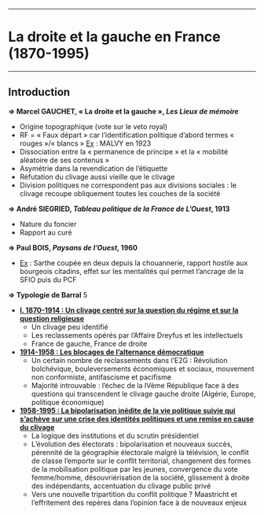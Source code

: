 ***
# La droite et la gauche en France (1870-1995)
***
## Introduction 

**⇒ Marcel GAUCHET, « La droite et la gauche », *Les Lieux de mémoire***
- Origine topographique (vote sur le veto royal)
- RF = « Faux départ » car l’identification politique d’abord termes « rouges »/« blancs » <u>Ex</u> : MALVY en 1923
- Dissociation entre la « permanence de principe » et la « mobilité aléatoire de ses contenus »
- Asymétrie dans la revendication de l’étiquette 
- Réfutation du clivage aussi vieille que le clivage 
- Division politiques ne correspondent pas aux divisions sociales : le clivage recoupe obliquement toutes les couches de la société 

**⇒ André SIEGRIED, *Tableau politique de la France de L’Ouest*, 1913**
- Nature du foncier 
- Rapport au curé 

**⇒ Paul BOIS, *Paysans de l’Ouest*, 1960**
- <u>Ex</u> : Sarthe coupée en deux depuis la chouannerie, rapport hostile aux bourgeois citadins, effet sur les mentalités qui permet l’ancrage de la SFIO puis du PCF 

**⇒ Typologie de Barral** 5

- <u><b>I. 1870-1914 : Un clivage centré sur la question du régime et sur la question religieuse</u></b> 
	- Un clivage peu identifié 
	- Les reclassements opérés par l’Affaire Dreyfus et les intellectuels 
	- France de gauche, France de droite 
- <u><b>1914-1958 : Les blocages de l’alternance démocratique</u></b> 
	- Un certain nombre de reclassements dans l’E2G : Révolution bolchévique, bouleversements économiques et sociaux, mouvement non conformiste,  antifascisme et pacifisme
	- Majorité introuvable : l’échec de la IVème République face à des questions qui transcendent le clivage gauche droite (Algérie, Europe, politique économique)
- <u><b>1958-1995 : La bipolarisation inédite de la vie politique suivie qui s’achève sur une crise des identités politiques et une remise en cause du clivage</u></b> 
	- La logique des institutions et du scrutin présidentiel 
	- L’évolution des électorats : bipolarisation et nouveaux succès, pérennité de la géographie électorale malgré la télévision, le conflit de classe l’emporte sur le conflit territorial, changement des formes de la mobilisation politique par les jeunes, convergence du vote femme/homme, désouvriérisation de la société, glissement à droite des indépendants, accentuation du clivage public privé   
	- Vers une nouvelle tripartition du conflit politique ? Maastricht et l’effritement des repères dans l’opinion face à de nouveaux enjeux 